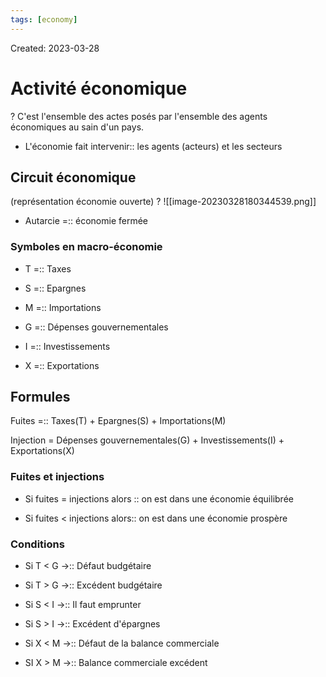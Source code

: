 ```yaml
---
tags: [economy] 
---
```

Created: 2023-03-28

# Activité économique
?
C'est l'ensemble des actes posés par l'ensemble des agents économiques au sain d'un pays.
<!--SR:!2023-04-22,6,150-->

- L'économie fait intervenir:: les agents (acteurs) et les secteurs
<!--SR:!2023-04-26,18,250-->

## Circuit économique
(représentation économie ouverte)
?
![[image-20230328180344539.png]]
<!--SR:!2023-05-04,24,250-->

- Autarcie =:: économie fermée
<!--SR:!2023-05-23,41,290-->

### Symboles en macro-économie
- T =:: Taxes
<!--SR:!2023-06-10,55,310-->
- S =:: Epargnes
<!--SR:!2023-04-18,16,290-->
- M =:: Importations
<!--SR:!2023-04-17,15,290-->
- G =:: Dépenses gouvernementales
<!--SR:!2023-06-06,52,310-->
- I =:: Investissements
<!--SR:!2023-06-11,56,310-->
- X =:: Exportations
<!--SR:!2023-04-19,17,290-->

## Formules
Fuites =:: Taxes(T) + Epargnes(S) + Importations(M)
<!--SR:!2023-05-06,25,250-->
Injection = Dépenses gouvernementales(G) + Investissements(I) + Exportations(X)

### Fuites et injections
- Si fuites = injections alors :: on est dans une économie équilibrée
<!--SR:!2023-05-14,31,270-->
- Si fuites < injections alors:: on est dans une économie prospère
<!--SR:!2023-05-15,32,270-->

### Conditions
- Si T < G $\rightarrow$:: Défaut budgétaire
<!--SR:!2023-04-20,14,230-->
- Si T > G $\rightarrow$:: Excédent budgétaire
<!--SR:!2023-05-07,26,250-->
- Si S < I $\rightarrow$:: Il faut emprunter
<!--SR:!2023-05-05,21,230-->
- Si S > I $\rightarrow$:: Excédent d'épargnes
<!--SR:!2023-04-29,20,250-->
- Si X < M $\rightarrow$:: Défaut de la balance commerciale
<!--SR:!2023-05-01,22,250-->
- SI X > M $\rightarrow$:: Balance commerciale excédent
<!--SR:!2023-04-25,17,250-->